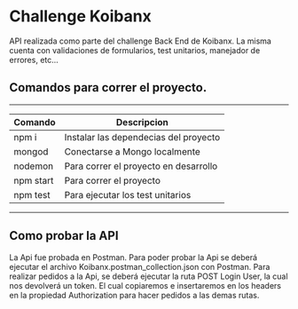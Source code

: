 # Challenge Koibanx

API realizada como parte del challenge Back End de Koibanx. La misma cuenta con validaciones de formularios, test unitarios, manejador de errores, etc...

## Comandos para correr el proyecto.
  -----------------   ------------------------------------------------------
| Comando            | Descripcion                                            |
| -----------------  | ------------------------------------------------------ |
| npm i              | Instalar las dependecias del proyecto                  |
| mongod             | Conectarse a Mongo localmente                          |
| nodemon            | Para correr el proyecto en desarrollo                  |
| npm start          | Para correr el proyecto                                |
| npm test           | Para ejecutar los test unitarios                       |
  -----------------   ------------------------------------------------------
## Como probar la API

La Api fue probada en Postman. Para poder probar la Api se deberá ejecutar el archivo Koibanx.postman_collection.json con Postman.
Para realizar pedidos a la Api, se deberá ejecutar la ruta POST Login User, la cual nos devolverá un token. El cual copiaremos e insertaremos 
en los headers en la propiedad Authorization para hacer pedidos a las demas rutas.
